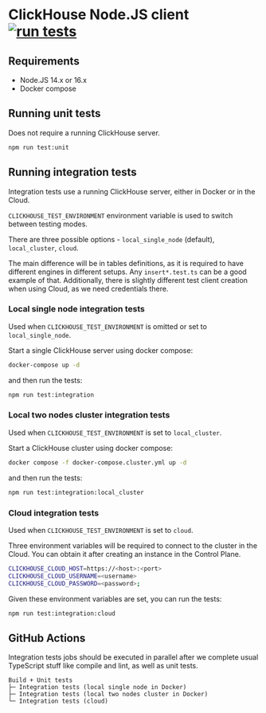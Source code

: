 # ClickHouse Node.JS client [![run tests](https://github.com/ClickHouse/clickhouse-js/actions/workflows/run-tests.yml/badge.svg?branch=main)](https://github.com/ClickHouse/clickhouse-js/actions/workflows/run-tests.yml)

## Requirements

- Node.JS 14.x or 16.x
- Docker compose

## Running unit tests

Does not require a running ClickHouse server.

```bash
npm run test:unit
```

## Running integration tests

Integration tests use a running ClickHouse server, either in Docker or in the Cloud.

`CLICKHOUSE_TEST_ENVIRONMENT` environment variable is used to switch between testing modes.

There are three possible options - `local_single_node` (default), `local_cluster`, `cloud`.

The main difference will be in tables definitions, as it is required to have different engines in different setups.
Any `insert*.test.ts` can be a good example of that. Additionally, there is slightly different test client creation when using Cloud, as we need credentials there.

### Local single node integration tests

Used when `CLICKHOUSE_TEST_ENVIRONMENT` is omitted or set to `local_single_node`.

Start a single ClickHouse server using docker compose:

```bash
docker-compose up -d
```

and then run the tests:

```bash
npm run test:integration
```

### Local two nodes cluster integration tests

Used when `CLICKHOUSE_TEST_ENVIRONMENT` is set to `local_cluster`.

Start a ClickHouse cluster using docker compose:

```bash
docker compose -f docker-compose.cluster.yml up -d
```

and then run the tests:

```bash
npm run test:integration:local_cluster
```

### Cloud integration tests

Used when `CLICKHOUSE_TEST_ENVIRONMENT` is set to `cloud`.

Three environment variables will be required to connect to the cluster in the Cloud.
You can obtain it after creating an instance in the Control Plane.

```bash
CLICKHOUSE_CLOUD_HOST=https://<host>:<port>
CLICKHOUSE_CLOUD_USERNAME=<username>
CLICKHOUSE_CLOUD_PASSWORD=<password>;
```

Given these environment variables are set, you can run the tests:

```bash
npm run test:integration:cloud
```

## GitHub Actions

Integration tests jobs should be executed in parallel after we complete usual TypeScript stuff like compile and lint, as well as unit tests.

```
Build + Unit tests
├─ Integration tests (local single node in Docker)
├─ Integration tests (local two nodes cluster in Docker)
└─ Integration tests (cloud)
```
